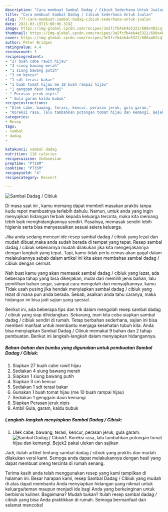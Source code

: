 ```yaml
---
description: "Cara membuat Sambal Dadag / Cibiuk Sederhana Untuk Jualan"
title: "Cara membuat Sambal Dadag / Cibiuk Sederhana Untuk Jualan"
slug: 777-cara-membuat-sambal-dadag-cibiuk-sederhana-untuk-jualan
date: 2021-03-19T15:08:06.319Z
image: https://img-global.cpcdn.com/recipes/3e5fcfb4eb4e5322/680x482cq70/sambal-dadag-cibiuk-foto-resep-utama.jpg
thumbnail: https://img-global.cpcdn.com/recipes/3e5fcfb4eb4e5322/680x482cq70/sambal-dadag-cibiuk-foto-resep-utama.jpg
cover: https://img-global.cpcdn.com/recipes/3e5fcfb4eb4e5322/680x482cq70/sambal-dadag-cibiuk-foto-resep-utama.jpg
author: Peter Bridges
ratingvalue: 4.4
reviewcount: 3
recipeingredient:
- "27 buah cabe rawit hijau"
- "4 siung bawang merah"
- "1 siung bawang putih"
- "3 cm kencur"
- "1 sdt terasi bakar"
- "1 buah tomat hijau me 10 buah rampai hijau"
- "1 genggam daun kemangi"
- " Perasan jeruk nipis"
- " Gula garam kaldu bubuk"
recipeinstructions:
- "Ulek cabe, bawang, terasi, kencur, perasan jeruk, gula garam."
- "Koreksi rasa, lalu tambahkan potongan tomat hijau dan kemangi. Bejek2 pakai ulekan dan sajikan"
categories:
- Resep
tags:
- sambal
- dadag
- 

katakunci: sambal dadag  
nutrition: 118 calories
recipecuisine: Indonesian
preptime: "PT18M"
cooktime: "PT35M"
recipeyield: "4"
recipecategory: Dessert

---
```



![Sambal Dadag / Cibiuk](https://img-global.cpcdn.com/recipes/3e5fcfb4eb4e5322/680x482cq70/sambal-dadag-cibiuk-foto-resep-utama.jpg)

Di masa  saat ini , kamu memang dapat membeli masakan praktis tanpa kudu repot membuatnya terlebih dahulu. Namun, untuk anda yang ingin menyajikan hidangan terbaik kepada keluarga tercinta, maka kita memang lebih baik menghidangkannya sendiri. Pasalnya, memasak sendiri lebih higienis serta bisa menyesuaikan sesuai selera keluarga.

Jika anda sedang mencari ide resep sambal dadag / cibiuk yang lezat dan mudah dibuat,maka anda sudah berada di tempat yang tepat. Resep sambal dadag / cibiuk  sebenarnya mudah dilakukan jika kita mengerjakannya dengan langkah yang tepat. Tapi, kamu tidak perlu cemas akan gagal dalam melakukannya 
sebab dalam artikel ini kita akan membahas sambal dadag / cibiuk dengan cermat.  



Nah buat kamu yang akan memasak sambal dadag / cibiuk yang lezat, ada beberapa tahap yang bisa dikerjakan, mulai dari memilih jenis bahan, lalu pemilihan bahan segar, sampai cara mengolah dan menyajikannya. kamu Tidak usah pusing jika hendak menyiapkan sambal dadag / cibiuk yang lezat di mana pun anda berada. Sebab, asalkan anda  tahu caranya, maka hidangan ini bisa jadi sajian yang spesial.

Berikut ini, ada beberapa tips dan trik dalam mengolah resep sambal dadag / cibiuk yang siap dihidangkan. Sekarang, mari kita coba siapkan sambal dadag / cibiuk sendiri di rumah. Tetap berbahan sederhana, sajian ini bisa memberi manfaat untuk membantu menjaga kesehatan tubuh kita. Anda bisa menyiapkan Sambal Dadag / Cibiuk memakai 9 bahan dan 2 tahap pembuatan. Berikut ini langkah-langkah dalam menyiapkan hidangannya.

<!--inarticleads1-->

##### Bahan-bahan dan bumbu yang digunakan untuk pembuatan Sambal Dadag / Cibiuk:

1. Siapkan 27 buah cabe rawit hijau
1. Sediakan 4 siung bawang merah
1. Siapkan 1 siung bawang putih
1. Siapkan 3 cm kencur
1. Sediakan 1 sdt terasi bakar
1. Gunakan 1 buah tomat hijau (me 10 buah rampai hijau)
1. Sediakan 1 genggam daun kemangi
1. Siapkan  Perasan jeruk nipis
1. Ambil  Gula, garam, kaldu bubuk




<!--inarticleads2-->

##### Langkah-langkah menyiapkan Sambal Dadag / Cibiuk:

1. Ulek cabe, bawang, terasi, kencur, perasan jeruk, gula garam.
<img src="https://img-global.cpcdn.com/steps/505d4656741e21b5/160x128cq70/sambal-dadag-cibiuk-langkah-memasak-1-foto.jpg" alt="Sambal Dadag / Cibiuk">1. Koreksi rasa, lalu tambahkan potongan tomat hijau dan kemangi. Bejek2 pakai ulekan dan sajikan




Jadi, itulah artikel tentang  sambal dadag / cibiuk  yang praktis dan mudah dilakukan versi kami. Semoga anda dapat melakukannya dengan hasil yang dapat membuat oreng tercinta di rumah senang. 

Terima kasih anda telah menggunakan resep yang kami tampilkan di halaman ini. Besar harapan kami, resep  Sambal Dadag / Cibiuk yang mudah di atas dapat membantu Anda menyiapkan hidangan yang nikmat untuk keluarga/teman maupun menjadi ide bagi Anda yang berkeinginan untuk berbisnis kuliner. Bagaimana? Mudah bukan? Itulah resep sambal dadag / cibiuk yang bisa Anda praktikkan di rumah. Semoga bermanfaat dan selamat mencoba!

